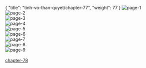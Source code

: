 { "title": "tinh-vo-than-quyet/chapter-77", "weight": 77 }
<img src="tinh-vo-than-quyet_0077_01-875ba25f7fbe9e51a007c7d6c1b60ca4.webp" alt="page-1" origin="http://1.bp.blogspot.com/-idDnv0zIvu8/WYBY82i5VKI/AAAAAAAAeKY/CowxEGj3oacTPanozxPgfcHYlLmNtfa2QCLcBGAs/s1600/1.middle.jpg?imgmax=0"><br/>
<img src="tinh-vo-than-quyet_0077_02-cdd4b6a715bdb1d1d965b9a5b47bdea8.webp" alt="page-2" origin="http://1.bp.blogspot.com/--P7looPNUVc/WYBY8w6D9KI/AAAAAAAAeKU/i3tGcXgrp_0HdXctNT8TehkMlYR6hHJ6wCLcBGAs/s1600/2.middle.jpg?imgmax=0"><br/>
<img src="tinh-vo-than-quyet_0077_03-63266296edcb0c2354fa13148d85fca9.webp" alt="page-3" origin="http://1.bp.blogspot.com/-jbBvOuFGTsA/WYBY8xGch-I/AAAAAAAAeKc/_0sAtSdEgrIHvqAHWyI7I9_yqIPW4zDVwCLcBGAs/s1600/3.middle.jpg?imgmax=0"><br/>
<img src="tinh-vo-than-quyet_0077_04-7a5219d2de835010a0f86ce7302b9209.webp" alt="page-4" origin="http://1.bp.blogspot.com/-wkmXZsIyYmw/WYBY-upO6-I/AAAAAAAAeKg/d9_PMts1T28ZyRMlYV2WyQvKzlvvCQXGACLcBGAs/s1600/4.middle.jpg?imgmax=0"><br/>
<img src="tinh-vo-than-quyet_0077_05-9ce552c3f3452ad12dd0f0169fa44094.webp" alt="page-5" origin="http://1.bp.blogspot.com/-buJzJsps5L4/WYBY-7xVrnI/AAAAAAAAeKk/6_-7ndmQ01M6w2GgKmFQ133mhhcJ6L_fgCLcBGAs/s1600/5.middle.jpg?imgmax=0"><br/>
<img src="tinh-vo-than-quyet_0077_06-24b2e040a15896e8b64c62a9085cecc8.webp" alt="page-6" origin="http://1.bp.blogspot.com/-1Tm3eLKKTpc/WYBY-7wEi6I/AAAAAAAAeKo/86tdlwVYBtQUmwxNaCZWQ1sc2npSkPS1wCLcBGAs/s1600/6.middle.jpg?imgmax=0"><br/>
<img src="tinh-vo-than-quyet_0077_07-95425a4448c604256e573654aa67b7cf.webp" alt="page-7" origin="http://1.bp.blogspot.com/-amOLaf_sTVU/WYBZAbnqI4I/AAAAAAAAeKs/D1OfeadD5HQoRWAhVAnI_nIx_yWtXCp3QCLcBGAs/s1600/7.middle.jpg?imgmax=0"><br/>
<img src="tinh-vo-than-quyet_0077_08-a06d15266596fa51daddda6d9c6e3f6c.webp" alt="page-8" origin="http://1.bp.blogspot.com/-kihlUyChMXw/WYBZAjsoI0I/AAAAAAAAeKw/v8wjtiwoMVk-r2GxORqyMgPzzcg6RjaQACLcBGAs/s1600/8.middle.jpg?imgmax=0"><br/>
<img src="tinh-vo-than-quyet_0077_09-a5fdaf1b21ec3320f6a4952d0e876c3b.webp" alt="page-9" origin="http://1.bp.blogspot.com/-orVGv8rPa6s/WYBZAxk3_4I/AAAAAAAAeK0/G_KXSlHxxVM-LUhKzNcvGMg1QntjzlhoQCLcBGAs/s1600/9.middle.jpg?imgmax=0"><br/>
<br/><a class="nextchap" href="/tinh-vo-than-quyet/chapter-78">chapter-78</a>
